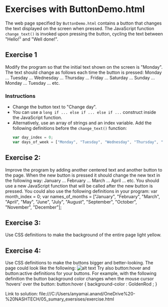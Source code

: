 # Exercises with ButtonDemo.html

The web page specified by `ButtonDemo.html` contains a button that changes the text displayed on the screen when pressed. The JavaScript function `change_text()` is invoked upon pressing the button, cycling the text between "Hello!" and "Well done!".

## Exercise 1
Modify the program so that the initial text shown on the screen is "Monday". The text should change as follows each time the button is pressed: Monday ... Tuesday ... Wednesday ... Thursday ... Friday ... Saturday ... Sunday ... Monday ... Tuesday ... etc.

### Instructions
- Change the button text to "Change day".
- You can use a `long if ... else if ... else if ...` construct inside the JavaScript function.
- Alternatively, use an array of strings and an index variable. Add the following definitions before the `change_text()` function:
  ```javascript
  var day_index = 0;
  var days_of_week = ["Monday", "Tuesday", "Wednesday", "Thursday", "Friday", "Saturday", "Sunday"];


## Exercise 2:
Improve the program by adding another centered text and another button to the page. When
the new button is pressed it should change the new text in the following way: January ...
February ... March ... April ... etc.
You should use a new JavaScript function that will be called after the new button is pressed.
You could also use the following definitions in your program:
var month_index = 0;
var names_of_months = ["January", "February", "March", "April", "May", "June", "July", "August", "September", "October", "November", "December"];

## Exercise 3:
Use CSS definitions to make the background of the entire page light yellow.

## Exercise 4:
Use CSS definitions to make the buttons bigger and better-looking. The page could look like
the following:
![alt text](image.png)
Try also button:hover and button:active definitions for your buttons. For example, with
the following definition the button background color changes when the mouse cursor
’hovers’ over the button:
button:hover
{
background-color : GoldenRod ;
}


Link to solution: file:///C:/Users/anyamai.anand/OneDrive%20-%20NASHTECH/05_sumary_exersises/exercise.html